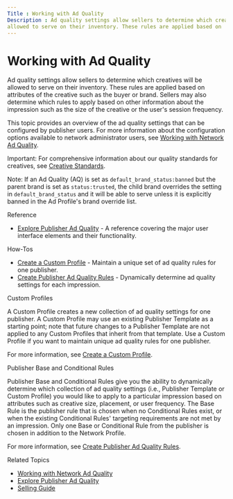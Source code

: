 ```yaml
---
Title : Working with Ad Quality
Description : Ad quality settings allow sellers to determine which creatives will be
allowed to serve on their inventory. These rules are applied based on
---
```



# Working with Ad Quality



Ad quality settings allow sellers to determine which creatives will be
allowed to serve on their inventory. These rules are applied based on
attributes of the creative such as the buyer or brand. Sellers may also
determine which rules to apply based on other information about the
impression such as the size of the creative or the user's session
frequency.

This topic provides an overview of the ad quality settings that can be
configured by publisher users. For more information about the
configuration options available to network administrator users, see
<a href="working-with-network-ad-quality.html" class="xref">Working with
Network Ad Quality</a>.



Important: For comprehensive
information about our quality standards for creatives, see
<a href="creative-standards.html" class="xref"
title="Xandr has foundational policies that all creative and inventory content must follow. Creatives that violate these policies will be removed from the platform, and will be ineligible for both real-time bidding (RTB) and in-network buying. Repeated violation of these policies may result in strikes against offending members.">Creative
Standards</a>.





Note: If an Ad Quality (AQ) is set as
`default_brand_status:banned` but the parent brand is set as
`status:trusted`, the child brand overrides the setting in
`default_brand_status` and it will be able to serve unless it is
explicitly banned in the Ad Profile's brand override list.



Reference

- <a href="explore-publisher-ad-quality.html" class="xref">Explore
  Publisher Ad Quality</a> - A reference covering the major user
  interface elements and their functionality.

How-Tos

- <a href="create-a-custom-profile.html" class="xref">Create a Custom
  Profile</a> - Maintain a unique set of ad quality rules for one
  publisher.
- <a href="create-publisher-ad-quality-rules.html" class="xref">Create
  Publisher Ad Quality Rules</a> - Dynamically determine ad quality
  settings for each impression.

Custom Profiles

A Custom Profile creates a new collection of ad quality settings for one
publisher. A Custom Profile may use an existing Publisher Template as a
starting point; note that future changes to a Publisher Template are not
applied to any Custom Profiles that inherit from that template. Use a
Custom Profile if you want to maintain unique ad quality rules for one
publisher.

For more information, see
<a href="create-a-custom-profile.html" class="xref">Create a Custom
Profile</a>.

Publisher Base and Conditional Rules

Publisher Base and Conditional Rules give you the ability to dynamically
determine which collection of ad quality settings (i.e., Publisher
Template or Custom Profile) you would like to apply to a particular
impression based on attributes such as creative size, placement, or user
frequency. The Base Rule is the publisher rule that is chosen when no
Conditional Rules exist, or when the existing Conditional Rules'
targeting requirements are not met by an impression. Only one Base or
Conditional Rule from the publisher is chosen in addition to the Network
Profile.

For more information, see
<a href="create-publisher-ad-quality-rules.html" class="xref">Create
Publisher Ad Quality Rules</a>.

Related Topics

- <a href="working-with-network-ad-quality.html" class="xref">Working with
  Network Ad Quality</a>
- <a href="explore-publisher-ad-quality.html" class="xref">Explore
  Publisher Ad Quality</a>
- <a href="selling-guide.html" class="xref">Selling Guide</a>




